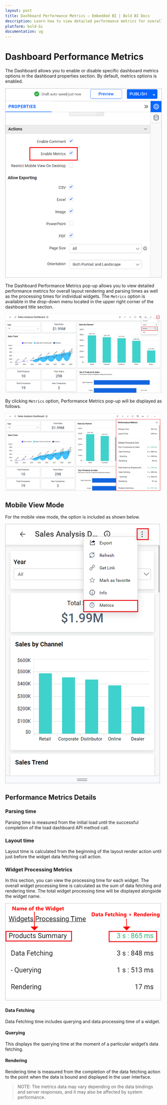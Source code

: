 ```yaml
---
layout: post
title: Dashboard Performance Metrics – Embedded BI | Bold BI Docs
description: Learn how to view detailed performance metrics for overall layout rendering and the processing times for individual widgets of a Dashboard.
platform: bold-bi
documentation: ug
---
```


# Dashboard Performance Metrics

The Dashboard allows you to enable or disable specific dashboard metrics options in the dashboard properties section. By default, metrics options is enabled.

![Metrics Option](/static/assets/working-with-dashboards/images/enable-metrics-settings.png)

The Dashboard Performance Metrics pop-up allows you to view detailed performance metrics for overall layout rendering and parsing times as well as the processing times for individual widgets. The `Metrics` option is available in the drop-down menu located in the upper right corner of the dashboard title section.

![Metrics Option](/static/assets/working-with-dashboards/images/mertics-option.png)

By clicking `Metrics` option, Performance Metrics pop-up will be displayed as follows.

![Metrics Pop-Up](/static/assets/working-with-dashboards/images/metrics-pop-up.png)

## Mobile View Mode

For the mobile view mode, the option is included as shown below.

![Metrics Option in Mobile View](/static/assets/working-with-dashboards/images/mobile-view-mode-metrics.png)

## Performance Metrics Details

### Parsing time

Parsing time is measured from the initial load until the successful completion of the load dashboard API method call.

### Layout time

Layout time is calculated from the beginning of the layout render action until just before the widget data fetching call action.

### Widget Processing Metrics

In this section, you can view the processing time for each widget. The overall widget processing time is calculated as the sum of data fetching and rendering time. The total widget processing time will be displayed alongside the widget name.

![Widget Processing Time](/static/assets/working-with-dashboards/images/widget-processing-time.png)

#### Data Fetching

Data Fetching time includes querying and data processing time of a widget.

#### Querying

This displays the querying time at the moment of a particular widget’s data fetching.

#### Rendering

Rendering time is measured from the completion of the data fetching action to the point when the data is bound and displayed in the user interface.

>NOTE: The metrics data may vary depending on the data bindings and server responses, and it may also be affected by system performance.

